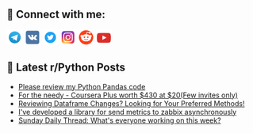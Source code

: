 ## 🔎 Connect with me:
[<img src="https://github.com/bullbesh/bullbesh/blob/main/images/Telegram.png" width="32" height="32" />](https://t.me/bullbesh)
[<img src="https://github.com/bullbesh/bullbesh/blob/main/images/VK.png" width="32" height="32" />](https://vk.com/bullbesh)
[<img src="https://github.com/bullbesh/bullbesh/blob/main/images/Twitter.png" width="32" height="32" />](https://twitter.com/bullbesh1)
[<img src="https://github.com/bullbesh/bullbesh/blob/main/images/Instagram.png" width="32" height="32" />](https://www.instagram.com/bullbesh)
[<img src="https://github.com/bullbesh/bullbesh/blob/main/images/Reddit.png" width="32" height="32" />](https://www.reddit.com/user/bullbesh)
[<img src="https://github.com/bullbesh/bullbesh/blob/main/images/YouTube.png" width="32" height="32" />](https://www.youtube.com/channel/UCtfjRs6uzgq5mfm8S06WTcg)

## 📕 Latest r/Python Posts
<!-- BLOG-POST-LIST:START -->
- [Please review my Python Pandas code](https://www.reddit.com/r/Python/comments/1cqg0z2/please_review_my_python_pandas_code/)
- [For the needy - Coursera Plus worth $430 at $20&lpar;Few invites only&rpar;](https://www.reddit.com/r/Python/comments/1cqdyrc/for_the_needy_coursera_plus_worth_430_at_20few/)
- [Reviewing Dataframe Changes? Looking for Your Preferred Methods!](https://www.reddit.com/r/Python/comments/1cpyem9/reviewing_dataframe_changes_looking_for_your/)
- [I&#39;ve developed a library for send metrics to zabbix asynchronously](https://www.reddit.com/r/Python/comments/1cpw67l/ive_developed_a_library_for_send_metrics_to/)
- [Sunday Daily Thread: What&#39;s everyone working on this week?](https://www.reddit.com/r/Python/comments/1cputlh/sunday_daily_thread_whats_everyone_working_on/)
<!-- BLOG-POST-LIST:END -->
